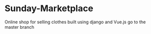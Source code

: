 # Sunday-Marketplace
Online shop for selling clothes built using django and Vue.js
 go to the master branch
